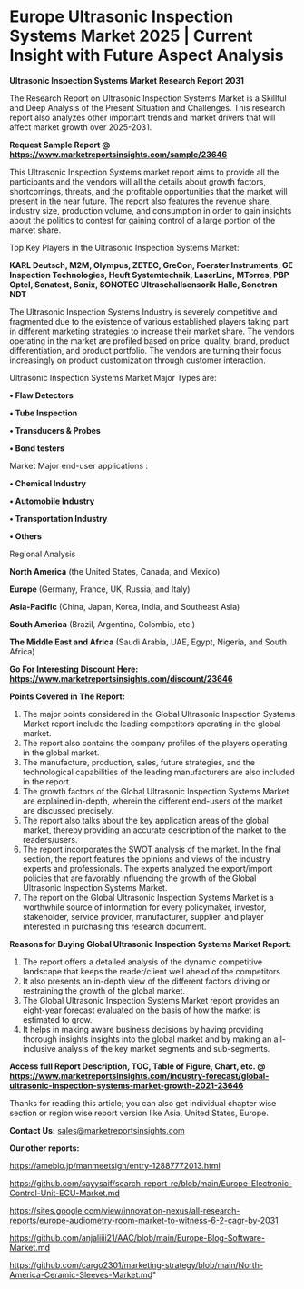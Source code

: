 # Europe Ultrasonic Inspection Systems Market 2025 | Current Insight with Future Aspect Analysis

<strong>Ultrasonic Inspection Systems Market Research Report 2031</strong>

The Research Report on Ultrasonic Inspection Systems Market is a Skillful and Deep Analysis of the Present Situation and Challenges. This research report also analyzes other important trends and market drivers that will affect market growth over 2025-2031.

<strong>Request Sample Report @ <a href=https://www.marketreportsinsights.com/sample/23646>https://www.marketreportsinsights.com/sample/23646</a></strong>

This Ultrasonic Inspection Systems market report aims to provide all the participants and the vendors will all the details about growth factors, shortcomings, threats, and the profitable opportunities that the market will present in the near future. The report also features the revenue share, industry size, production volume, and consumption in order to gain insights about the politics to contest for gaining control of a large portion of the market share.

Top Key Players in the Ultrasonic Inspection Systems Market:

<strong>KARL Deutsch, M2M, Olympus, ZETEC, GreCon, Foerster Instruments, GE Inspection Technologies, Heuft Systemtechnik, LaserLinc, MTorres, PBP Optel, Sonatest, Sonix, SONOTEC Ultraschallsensorik Halle, Sonotron NDT</strong>

The Ultrasonic Inspection Systems Industry is severely competitive and fragmented due to the existence of various established players taking part in different marketing strategies to increase their market share. The vendors operating in the market are profiled based on price, quality, brand, product differentiation, and product portfolio. The vendors are turning their focus increasingly on product customization through customer interaction.

Ultrasonic Inspection Systems Market Major Types are:

<strong>• Flaw Detectors

• Tube Inspection

• Transducers & Probes

• Bond testers</strong>

Market Major end-user applications :

<strong>• Chemical Industry

• Automobile Industry

• Transportation Industry

• Others</strong>

Regional Analysis

</u><strong><b>North America</b></strong> (the United States, Canada, and Mexico)

<strong><b>Europe </b></strong>(Germany, France, UK, Russia, and Italy)

<strong><b>Asia-Pacific</b></strong> (China, Japan, Korea, India, and Southeast Asia)

<strong><b>South America</b></strong> (Brazil, Argentina, Colombia, etc.)

<strong><b>The Middle East and Africa</b></strong> (Saudi Arabia, UAE, Egypt, Nigeria, and South Africa)

<strong>Go For Interesting Discount Here: <a href=https://www.marketreportsinsights.com/discount/23646>https://www.marketreportsinsights.com/discount/23646</a></strong>

<strong>Points Covered in The Report:</strong>
<ol>
  <li>The major points considered in the Global Ultrasonic Inspection Systems Market report include the leading competitors operating in the global market.</li>
  <li>The report also contains the company profiles of the players operating in the global market.</li>
  <li>The manufacture, production, sales, future strategies, and the technological capabilities of the leading manufacturers are also included in the report.</li>
  <li>The growth factors of the Global Ultrasonic Inspection Systems Market are explained in-depth, wherein the different end-users of the market are discussed precisely.</li>
  <li>The report also talks about the key application areas of the global market, thereby providing an accurate description of the market to the readers/users.</li>
  <li>The report incorporates the SWOT analysis of the market. In the final section, the report features the opinions and views of the industry experts and professionals. The experts analyzed the export/import policies that are favorably influencing the growth of the Global Ultrasonic Inspection Systems Market.</li>
  <li>The report on the Global Ultrasonic Inspection Systems Market is a worthwhile source of information for every policymaker, investor, stakeholder, service provider, manufacturer, supplier, and player interested in purchasing this research document.</li>
</ol>
<strong>Reasons for Buying Global Ultrasonic Inspection Systems Market Report:</strong>

<ol>
  <li>The report offers a detailed analysis of the dynamic competitive landscape that keeps the reader/client well ahead of the competitors.</li>
  <li>It also presents an in-depth view of the different factors driving or restraining the growth of the global market.</li>
  <li>The Global Ultrasonic Inspection Systems Market report provides an eight-year forecast evaluated on the basis of how the market is estimated to grow.</li>
  <li>It helps in making aware business decisions by having providing thorough insights insights into the global market and by making an all-inclusive analysis of the key market segments and sub-segments.</li>
</ol>
<strong>Access full Report Description, TOC, Table of Figure, Chart, etc. @ <a href=https://www.marketreportsinsights.com/industry-forecast/global-ultrasonic-inspection-systems-market-growth-2021-23646>https://www.marketreportsinsights.com/industry-forecast/global-ultrasonic-inspection-systems-market-growth-2021-23646</a></strong>


Thanks for reading this article; you can also get individual chapter wise section or region wise report version like Asia, United States, Europe.

<strong>Contact Us:</strong>
sales@marketreportsinsights.com

<strong>Our other reports:</strong>

<a href=https://ameblo.jp/manmeetsigh/entry-12887772013.html>https://ameblo.jp/manmeetsigh/entry-12887772013.html</a>

<a href=https://github.com/sayysaif/search-report-re/blob/main/Europe-Electronic-Control-Unit-ECU-Market.md>https://github.com/sayysaif/search-report-re/blob/main/Europe-Electronic-Control-Unit-ECU-Market.md</a>

<a href=https://sites.google.com/view/innovation-nexus/all-research-reports/europe-audiometry-room-market-to-witness-6-2-cagr-by-2031>https://sites.google.com/view/innovation-nexus/all-research-reports/europe-audiometry-room-market-to-witness-6-2-cagr-by-2031</a>

<a href=https://github.com/anjaliiii21/AAC/blob/main/Europe-Blog-Software-Market.md>https://github.com/anjaliiii21/AAC/blob/main/Europe-Blog-Software-Market.md</a>

<a href=https://github.com/cargo2301/marketing-strategy/blob/main/North-America-Ceramic-Sleeves-Market.md>https://github.com/cargo2301/marketing-strategy/blob/main/North-America-Ceramic-Sleeves-Market.md</a>"
